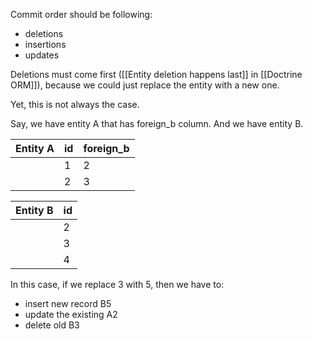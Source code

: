 Commit order should be following:
- deletions
- insertions
- updates

Deletions must come first ([[Entity deletion happens last]] in [[Doctrine ORM]]), because we could just replace the entity with a new one.

Yet, this is not always the case.

Say, we have entity A that has foreign_b column. And we have entity B.


| Entity A | id  | foreign_b |
| -------- | --- | --------- |
|          | 1   | 2         |
|          | 2   | 3         |

| Entity B | id  |
| -------- | --- |
|          | 2   |
|          | 3   |
|          | 4   |

In this case, if we replace 3 with 5, then we have to:
- insert new record B5
- update the existing A2
- delete old B3
